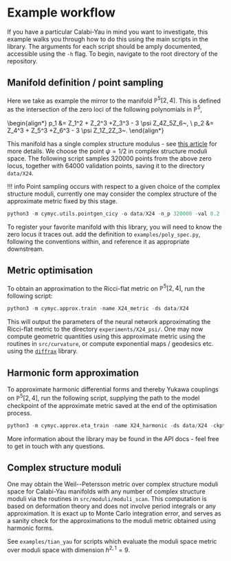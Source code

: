 # Example workflow

If you have a particular Calabi-Yau in mind you want to investigate, this example walks you through how to do this using the main scripts in the library. The arguments for each script should be amply documented, accessible using the `-h` flag. To begin, navigate to the root directory of the repository.

## Manifold definition / point sampling

Here we take as example the mirror to the manifold $\mathbb{P}^5[2,4]$. This is defined as the intersection of the zero loci of the following polynomials in $\mathbb{P}^5$,

\begin{align*}
    p_1 &= Z_1^2 + Z_2^3 +Z_3^3 - 3 \psi Z_4Z_5Z_6~, \\
    p_2 &= Z_4^3 + Z_5^3 +Z_6^3 - 3 \psi Z_1Z_2Z_3~.
\end{align*}

 This manifold has a single complex structure modulus - see [this article](https://arxiv.org/abs/1903.00596) for more details. We choose the point $\psi = 1/2$ in complex structure moduli space. The following script samples 320000 points from the above zero locus, together with 64000 validation points, saving it to the directory `data/X24`. 

 !!! info
    Point sampling occurs with respect to a given choice of the complex structure moduli, currently one may consider the complex structure of the approximate metric fixed by this stage. 

```python
python3 -m cymyc.utils.pointgen_cicy -o data/X24 -n_p 320000 -val 0.2 -psi 0.5
```

To register your favorite manifold with this library, you will need to know the zero locus it traces out. add the definition to `examples/poly_spec.py`, following the conventions within, and reference it as appropriate downstream.

## Metric optimisation
To obtain an approximation to the Ricci-flat metric on $\mathbb{P}^5[2,4]$, run the following script:

```python
python3 -m cymyc.approx.train -name X24_metric -ds data/X24
```
This will output the parameters of the neural network approximating the Ricci-flat metric to the directory `experiments/X24_psi/`. One may now compute geometric quantities using this approximate metric using the routines in `src/curvature`, or compute exponential maps / geodesics etc. using the [`diffrax`](https://docs.kidger.site/diffrax/) library. 


## Harmonic form approximation
To approximate harmonic differential forms and thereby Yukawa couplings on $\mathbb{P}^5[2,4]$, run the following script, supplying the path to the model checkpoint of the approximate metric saved at the end of the optimisation process.

```python
python3 -m cymyc.approx.eta_train -name X24_harmonic -ds data/X24 -ckpt /path/to/metric/checkpoint
```

More information about the library may be found in the API docs - feel free to get in touch with any questions.

## Complex structure moduli
One may obtain the Weil--Petersson metric over complex structure moduli space for Calabi-Yau manifolds with any number of complex structure moduli via the routines in `src/moduli/moduli_scan`. This computation is based on deformation theory and does not involve period integrals or any approximation. It is exact up to Monte Carlo integration error, and serves as a sanity check for the approximations to the moduli metric obtained using harmonic forms.

See `examples/tian_yau` for scripts which evaluate the moduli space metric over moduli space with dimension $h^{2,1} = 9$.
